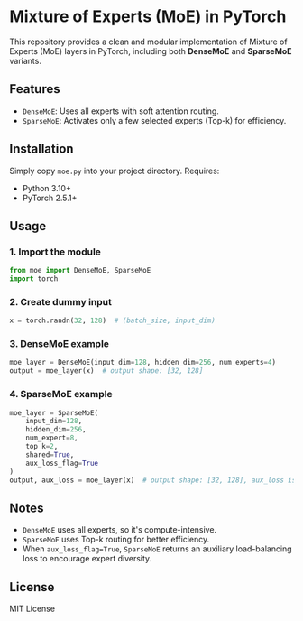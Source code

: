 
# Mixture of Experts (MoE) in PyTorch

This repository provides a clean and modular implementation of Mixture of Experts (MoE) layers in PyTorch, including both **DenseMoE** and **SparseMoE** variants.

## Features

- `DenseMoE`: Uses all experts with soft attention routing.
- `SparseMoE`: Activates only a few selected experts (Top-k) for efficiency.

## Installation

Simply copy `moe.py` into your project directory. Requires:

- Python 3.10+
- PyTorch 2.5.1+


## Usage

### 1. Import the module

```python
from moe import DenseMoE, SparseMoE
import torch
```

### 2. Create dummy input

```python
x = torch.randn(32, 128)  # (batch_size, input_dim)
```

### 3. DenseMoE example

```python
moe_layer = DenseMoE(input_dim=128, hidden_dim=256, num_experts=4)
output = moe_layer(x)  # output shape: [32, 128]
```

### 4. SparseMoE example

```python
moe_layer = SparseMoE(
    input_dim=128,
    hidden_dim=256,
    num_expert=8,
    top_k=2,
    shared=True,
    aux_loss_flag=True
)
output, aux_loss = moe_layer(x)  # output shape: [32, 128], aux_loss is scalar or None
```

## Notes

- `DenseMoE` uses all experts, so it's compute-intensive.
- `SparseMoE` uses Top-k routing for better efficiency.
- When `aux_loss_flag=True`, `SparseMoE` returns an auxiliary load-balancing loss to encourage expert diversity.


## License

MIT License
